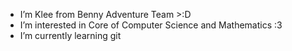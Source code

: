 -  I’m Klee from Benny Adventure Team  >:D
-  I’m interested in Core of Computer Science and Mathematics :3
-  I’m currently learning git
